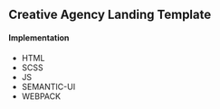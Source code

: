 ## Creative Agency Landing Template

#### Implementation

- HTML
- SCSS
- JS
- SEMANTIC-UI
- WEBPACK
